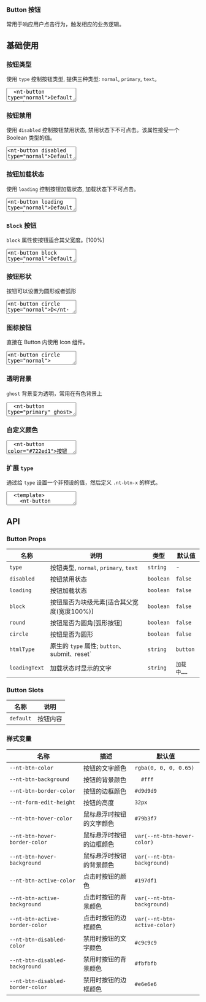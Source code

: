 ### Button 按钮

常用于响应用户点击行为，触发相应的业务逻辑。

## 基础使用

<script setup>
  import { Button } from '../../src'
</script>

### 按钮类型

使用 `type` 控制按钮类型, 提供三种类型: `normal`, `primary`, `text`。

<ClientOnly>
  <CodePreview>
  <textarea lang="vue-html">
  <nt-button type="normal">Default</nt-button>
  <nt-button type="primary" class="ml-10">Primary</nt-button>
  <nt-button type="text" class="ml-10">Text</nt-button>
  </textarea>
  </CodePreview>
</ClientOnly>

### 按钮禁用

使用 `disabled` 控制按钮禁用状态, 禁用状态下不可点击。该属性接受一个 Boolean 类型的值。

<ClientOnly><CodePreview>
<textarea lang="vue-html">
<nt-button disabled type="normal">Default</nt-button>
<nt-button type="text" class="ml-10" disabled>Text</nt-button>
</textarea>
</CodePreview></ClientOnly>

### 按钮加载状态

使用 `loading` 控制按钮加载状态, 加载状态下不可点击。

<ClientOnly><CodePreview>
<textarea lang="vue-html">
<nt-button loading type="normal">Default</nt-button>
<nt-button type="primary" loading class="ml-10">Primary</nt-button>
</textarea>
</CodePreview></ClientOnly>

### `Block` 按钮

`block` 属性使按钮适合其父宽度。[100%]

<ClientOnly><CodePreview>
<textarea lang="vue-html">
<nt-button block type="normal">Default</nt-button>
<nt-button type="primary" block class="mt-15">Text</nt-button>
</textarea>
</CodePreview></ClientOnly>

### 按钮形状

按钮可以设置为圆形或者弧形

<ClientOnly><CodePreview>
<textarea lang="vue-html">
<nt-button circle type="normal">D</nt-button>
<nt-button type="primary" round class="ml-10">Text</nt-button>
</textarea>
</CodePreview></ClientOnly>

### 图标按钮

直接在 Button 内使用 Icon 组件。

<ClientOnly><CodePreview>
<textarea lang="vue-html">
<nt-button circle type="normal">
<nt-search-icon></nt-search-icon>
</nt-button>
<nt-button type="primary" round class="ml-10">
<nt-search-icon></nt-search-icon>
<span>Search</span>
</nt-button>
</textarea>
</CodePreview></ClientOnly>

### 透明背景

`ghost` 背景变为透明，常用在有色背景上

<ClientOnly>
  <CodePreview>
  <textarea lang="vue-html">
  <nt-button type="primary" ghost>透明按钮</nt-button>
  </textarea>
  </CodePreview>
</ClientOnly>

### 自定义颜色

<ClientOnly>
  <CodePreview>
  <textarea lang="vue-html">
  <nt-button color="#722ed1">按钮</nt-button>
  <nt-button color="#eb2f96" ghost class="ml-10">按钮</nt-button>
  </textarea>
  </CodePreview>
</ClientOnly>

### 扩展 `type`

通过给 `type` 设置一个非预设的值，然后定义 `.nt-btn-x` 的样式。

<ClientOnly>
  <CodePreview>
  <textarea lang="vue">
  <template>
    <nt-button type="blue">蓝色按钮</nt-button>
    <nt-button type="gradient" class="ml-10">渐变按钮</nt-button>
  </template>
  <style>
    .nt-btn-blue {
      --nt-btn-border-color: #1677ff;
      --nt-btn-hover-border-color: #4096ff;
      --nt-btn-active-border-color: #0958d9;
    }
    .nt-btn-gradient {
      border: none;
      --nt-btn-color: #389e0d;
      --nt-btn-active-color: #0fd850;
      --nt-btn-background: linear-gradient(90deg, #0fd850 0%, #f9f047 100%);
      --nt-btn-hover-background: linear-gradient(90deg, #2af06a 0%, #fbf478 100%);
      --nt-btn-active-background: linear-gradient(90deg, #0a9036 0%, #ece008 100%);
    }
  </style>
  </textarea>
  <template #preview>
    <Button type="blue">蓝色按钮</Button>
    <Button type="gradient" class="ml-10">渐变按钮</Button>
  </template>
  </CodePreview>
</ClientOnly>

## API

### Button Props

| 名称          | 说明                                           | 类型      | 默认值     |
| ------------- | ---------------------------------------------- | --------- | ---------- |
| `type`        | 按钮类型, `normal`, `primary`, `text`          | `string`  | -          |
| `disabled`    | 按钮禁用状态                                   | `boolean` | `false`    |
| `loading`     | 按钮加载状态                                   | `boolean` | `false`    |
| `block`       | 按钮是否为块级元素[适合其父宽度(宽度100%)]     | `boolean` | `false`    |
| `round`       | 按钮是否为圆角[弧形按钮]                       | `boolean` | `false`    |
| `circle`      | 按钮是否为圆形                                 | `boolean` | `false`    |
| `htmlType`    | 原生的 `type` 属性; `button`、submit`、`reset` | `string`  | `button`   |
| `loadingText` | 加载状态时显示的文字                           | `string`  | `加载中……` |

### Button Slots

| 名称      | 说明     |
| --------- | -------- |
| `default` | 按钮内容 |

### 样式变量

| 名称                             | 描述                     | 默认值                       |
| -------------------------------- | ------------------------ | ---------------------------- |
| `--nt-btn-color`                 | 按钮的文字颜色           | `rgba(0, 0, 0, 0.65)`        |
| `--nt-btn-background`            | 按钮的背景颜色           | `	#fff`                       |
| `--nt-btn-border-color`          | 按钮的边框颜色           | `#d9d9d9`                    |
| `--nt-form-edit-height`          | 按钮的高度               | `32px`                       |
| `--nt-btn-hover-color`           | 鼠标悬浮时按钮的文字颜色 | `#79b3f7`                    |
| `--nt-btn-hover-border-color`    | 鼠标悬浮时按钮的边框颜色 | `var(--nt-btn-hover-color)`  |
| `--nt-btn-hover-background`      | 鼠标悬浮时按钮的背景颜色 | `var(--nt-btn-background)`   |
| `--nt-btn-active-color`          | 点击时按钮的颜色         | `#197df1`                    |
| `--nt-btn-active-background`     | 点击时按钮的背景颜色     | `var(--nt-btn-background)`   |
| `--nt-btn-active-border-color`   | 点击时按钮的边框颜色     | `var(--nt-btn-active-color)` |
| `--nt-btn-disabled-color`        | 禁用时按钮的文字颜色     | `#c9c9c9`                    |
| `--nt-btn-disabled-background`   | 禁用时按钮的背景颜色     | `#fbfbfb`                    |
| `--nt-btn-disabled-border-color` | 禁用时按钮的边框颜色     | `#e6e6e6`                    |
